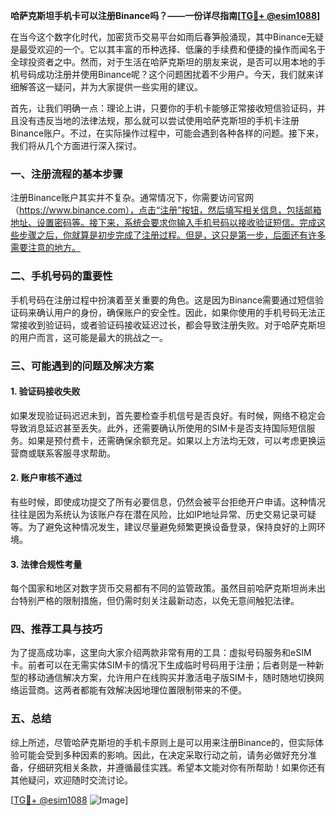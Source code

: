 **哈萨克斯坦手机卡可以注册Binance吗？——一份详尽指南[[TG💪+ @esim1088](https://t.me/s/esim1088)]**

在当今这个数字化时代，加密货币交易平台如雨后春笋般涌现，其中Binance无疑是最受欢迎的一个。它以其丰富的币种选择、低廉的手续费和便捷的操作而闻名于全球投资者之中。然而，对于生活在哈萨克斯坦的朋友来说，是否可以用本地的手机号码成功注册并使用Binance呢？这个问题困扰着不少用户。今天，我们就来详细解答这一疑问，并为大家提供一些实用的建议。

首先，让我们明确一点：理论上讲，只要你的手机卡能够正常接收短信验证码，并且没有违反当地的法律法规，那么就可以尝试使用哈萨克斯坦的手机卡注册Binance账户。不过，在实际操作过程中，可能会遇到各种各样的问题。接下来，我们将从几个方面进行深入探讨。

### 一、注册流程的基本步骤

注册Binance账户其实并不复杂。通常情况下，你需要访问官网（https://www.binance.com），点击“注册”按钮，然后填写相关信息，包括邮箱地址、设置密码等。接下来，系统会要求你输入手机号码以接收验证短信。完成这些步骤之后，你就算是初步完成了注册过程。但是，这只是第一步，后面还有许多需要注意的地方。

### 二、手机号码的重要性

手机号码在注册过程中扮演着至关重要的角色。这是因为Binance需要通过短信验证码来确认用户的身份，确保账户的安全性。因此，如果你使用的手机号码无法正常接收到验证码，或者验证码接收延迟过长，都会导致注册失败。对于哈萨克斯坦的用户而言，这可能是最大的挑战之一。

### 三、可能遇到的问题及解决方案

#### 1. 验证码接收失败
如果发现验证码迟迟未到，首先要检查手机信号是否良好。有时候，网络不稳定会导致消息延迟甚至丢失。此外，还需要确认所使用的SIM卡是否支持国际短信服务。如果是预付费卡，还需确保余额充足。如果以上方法均无效，可以考虑更换运营商或联系客服寻求帮助。

#### 2. 账户审核不通过
有些时候，即使成功提交了所有必要信息，仍然会被平台拒绝开户申请。这种情况往往是因为系统认为该账户存在潜在风险，比如IP地址异常、历史交易记录可疑等。为了避免这种情况发生，建议尽量避免频繁更换设备登录，保持良好的上网环境。

#### 3. 法律合规性考量
每个国家和地区对数字货币交易都有不同的监管政策。虽然目前哈萨克斯坦尚未出台特别严格的限制措施，但仍需时刻关注最新动态，以免无意间触犯法律。

### 四、推荐工具与技巧

为了提高成功率，这里向大家介绍两款非常有用的工具：虚拟号码服务和eSIM卡。前者可以在无需实体SIM卡的情况下生成临时号码用于注册；后者则是一种新型的移动通信解决方案，允许用户在线购买并激活电子版SIM卡，随时随地切换网络运营商。这两者都能有效解决因地理位置限制带来的不便。

### 五、总结

综上所述，尽管哈萨克斯坦的手机卡原则上是可以用来注册Binance的，但实际体验可能会受到多种因素的影响。因此，在决定采取行动之前，请务必做好充分准备，仔细研究相关条款，并遵循最佳实践。希望本文能对你有所帮助！如果你还有其他疑问，欢迎随时交流讨论。

[[TG💪+ @esim1088](https://t.me/s/esim1088) ![Image](https://i.postimg.cc/4NQfJmqS/Snipaste-2025-05-13-00-14-12.png)]